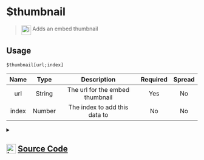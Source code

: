 # $thumbnail
> <img align="top" src="https://upload.wikimedia.org/wikipedia/commons/thumb/e/e4/Infobox_info_icon.svg/160px-Infobox_info_icon.svg.png?20150409153300" alt="image" width="25" height="auto"> Adds an embed thumbnail
## Usage
```
$thumbnail[url;index]
```
| Name | Type | Description | Required | Spread
| :---: | :---: | :---: | :---: | :---: |
url | String | The url for the embed thumbnail | Yes | No
index | Number | The index to add this data to | No | No
<details>
<summary>
    
## <img align="top" src="https://cdn4.iconfinder.com/data/icons/iconsimple-logotypes/512/github-512.png" alt="image" width="25" height="auto">  [Source Code](https://github.com/tryforge/ForgeScript-V2/blob/main/src/native/thumbnail.ts)
    
</summary>
    
```ts
import { ArgType, NativeFunction, Return } from "../structures"

export default new NativeFunction({
    name: "$thumbnail",
    version: "1.0.0",
    description: "Adds an embed thumbnail",
    unwrap: true,
    args: [
        {
            name: "url",
            description: "The url for the embed thumbnail",
            required: true,
            type: ArgType.String,
            rest: false,
        },
        {
            name: "index",
            description: "The index to add this data to",
            rest: false,
            type: ArgType.Number,
        },
    ],
    brackets: true,
    execute(ctx, [thumbnail, index]) {
        ctx.container.embed(index ?? 0).setThumbnail(thumbnail)
        return Return.success()
    },
})

```
    
</details>